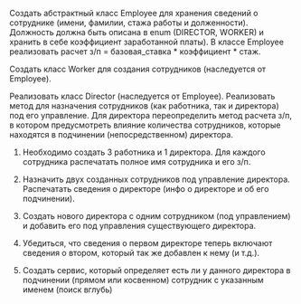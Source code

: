 

Создать абстрактный класс Employee для хранения сведений о сотруднике (имени, фамилии, стажа работы и долженности). Должность должна быть описана в enum (DIRECTOR, WORKER) и хранить в себе коэффициент заработанной платы). В классе Employee реализовать расчет з/п = базовая_ставка * коэффициент * стаж.

Создать класс Worker для создания сотрудников (наследуется от Employee).

Реализовать класс Director (наследуется от Employee). Реализовать метод для назначения сотрудников (как работника, так и директора) под его управление. Для директора переопределить метод расчета з/п, в котором предусмотреть влияние количества сотрудников, которые находятся в подчинении (непосредственном) директора.

1) Необходимо создать 3 работника и 1 директора. Для каждого сотрудника распечатать полное имя сотрудника и его з/п.

2) Назначить двух созданных сотрудников под управление директора. Распечатать сведения о директоре (инфо о директоре и об его подчинении).

3) Создать нового директора с одним сотрудником (под управлением) и добавить его под управления существующего директора.

4) Убедиться, что сведения о первом директоре теперь включают сведения о втором, который так же добавлен к нему (и т.д.).

5) Создать сервис, который определяет есть ли у данного директора в подчинении (прямом или косвенном) сотрудник с указанным именем (поиск вглубь)
